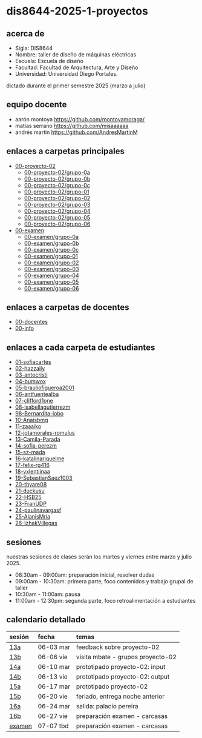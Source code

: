 # dis8644-2025-1-proyectos

## acerca de

* Sigla: DIS8644
* Nombre: taller de diseño de máquinas eléctricas
* Escuela: Escuela de diseño
* Facultad: Facultad de Arquitectura, Arte y Diseño
* Universidad: Universidad Diego Portales.

dictado durante el primer semestre 2025 (marzo a julio)

## equipo docente

* aarón montoya <https://github.com/montoyamoraga/>
* matías serrano <https://github.com/misaaaaaa>
* andrés martin <https://github.com/AndresMartinM>

## enlaces a carpetas principales

* [00-proyecto-02](./00-proyecto-02/)
  * [00-proyecto-02/grupo-0a](./00-proyecto-02/grupo-0a/)
  * [00-proyecto-02/grupo-0b](./00-proyecto-02/grupo-0b/)
  * [00-proyecto-02/grupo-0c](./00-proyecto-02/grupo-0c/)
  * [00-proyecto-02/grupo-01](./00-proyecto-02/grupo-01/)
  * [00-proyecto-02/grupo-02](./00-proyecto-02/grupo-02/)
  * [00-proyecto-02/grupo-03](./00-proyecto-02/grupo-03/)
  * [00-proyecto-02/grupo-04](./00-proyecto-02/grupo-04/)
  * [00-proyecto-02/grupo-05](./00-proyecto-02/grupo-05/)
  * [00-proyecto-02/grupo-06](./00-proyecto-02/grupo-06/)
* [00-examen](./00-examen/)
  * [00-examen/grupo-0a](./00-examen/grupo-0a/)
  * [00-examen/grupo-0b](./00-examen/grupo-0b/)
  * [00-examen/grupo-0c](./00-examen/grupo-0c/)
  * [00-examen/grupo-01](./00-examen/grupo-01/)
  * [00-examen/grupo-02](./00-examen/grupo-02/)
  * [00-examen/grupo-03](./00-examen/grupo-03/)
  * [00-examen/grupo-04](./00-examen/grupo-04/)
  * [00-examen/grupo-05](./00-examen/grupo-05/)
  * [00-examen/grupo-06](./00-examen/grupo-06/)

## enlaces a carpetas de docentes

* [00-docentes](./00-docentes/)
* [00-info](./00-info/)

## enlaces a cada carpeta de estudiantes

* [01-sofiacartes](./01-sofiacartes/)
* [02-hazzaily](./02-hazzaily/)
* [03-antocristi](./03-antocristi/)
* [04-bumwox](./04-bumwox/)
* [05-brauliofigueroa2001](./05-brauliofigueroa2001/)
* [06-antfuentealba](./06-antfuentealba/)
* [07-clifford1one](./07-clifford1one/)
* [08-isabellagutierrezm](./08-isabellagutierrezm/)
* [98-Bernardita-lobo](./09-Bernardita-lobo/)
* [10-Anaisbmg](./10-Anaisbmg/)
* [11-zaaaiko](./11-zaaaiko/)
* [12-jotamorales-romulus](./12-jotamorales-romulus/)
* [13-Camila-Parada](./13-Camila-Parada/)
* [14-sofia-perezm](./14-sofia-perezm/)
* [15-sz-mada](./15-sz-mada/)
* [16-katalinariquelme](./16-katalinariquelme/)
* [17-felix-rg416](./17-felix-rg416/)
* [18-vxlentiinaa](./18-vxlentiinaa/)
* [19-SebastianSaez1003](./19-SebastianSaez1003/)
* [20-thyare08](./20-thyare08/)
* [21-duckusu](./21-duckusu/)
* [22-HSB25](./22-HSB25/)
* [23-FranUDP](./23-FranUDP/)
* [24-paulinavargasf](./24-paulinavargasf/)
* [25-AlanisMria](./25-AlanisMria/)
* [26-IzhakVillegas](./26-IzhakVillegas/)

## sesiones

nuestras sesiones de clases serán los martes y viernes entre marzo y julio 2025.

* 08:30am - 09:00am: preparación inicial, resolver dudas
* 09:00am - 10:30am: primera parte, foco contenidos y trabajo grupal de taller
* 10:30am - 11:00am: pausa
* 11:00am - 12:30pm: segunda parte, foco retroalimentación a estudiantes

## calendario detallado

| sesión                        | fecha    | temas                            |
| :---------------------------- | :--------| :--------------------------------|
| [13a](00-docentes/sesion-13a/)| 06-03 mar| feedback sobre proyecto-02       |
| [13b](00-docentes/sesion-13b/)| 06-06 vie| visita mbate - grupos proyecto-02|
| [14a](00-docentes/sesion-14a/)| 06-10 mar| prototipado proyecto-02: input   |
| [14b](00-docentes/sesion-14b/)| 06-13 vie| prototipado proyecto-02: output  |
| [15a](00-docentes/sesion-15a/)| 06-17 mar| prototipado proyecto-02          |
| [15b](00-docentes/sesion-15b/)| 06-20 vie| feriado, entrega noche anterior  |
| [16a](00-docentes/sesion-16a/)| 06-24 mar| salida:  palacio pereira         |
| [16b](00-docentes/sesion-16b/)| 06-27 vie| preparación examen - carcasas    |
| [examen](examen/)             | 07-07 tbd| preparación examen - carcasas    |
